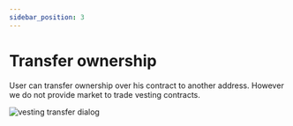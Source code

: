 ```yaml
---
sidebar_position: 3
---
```


# Transfer ownership

User can transfer ownership over his contract to another address. However we do not provide market to trade vesting
contracts.

![vesting transfer dialog](/img/market/mechanics-simple/vesting/contract_transfer_dialog.png)

